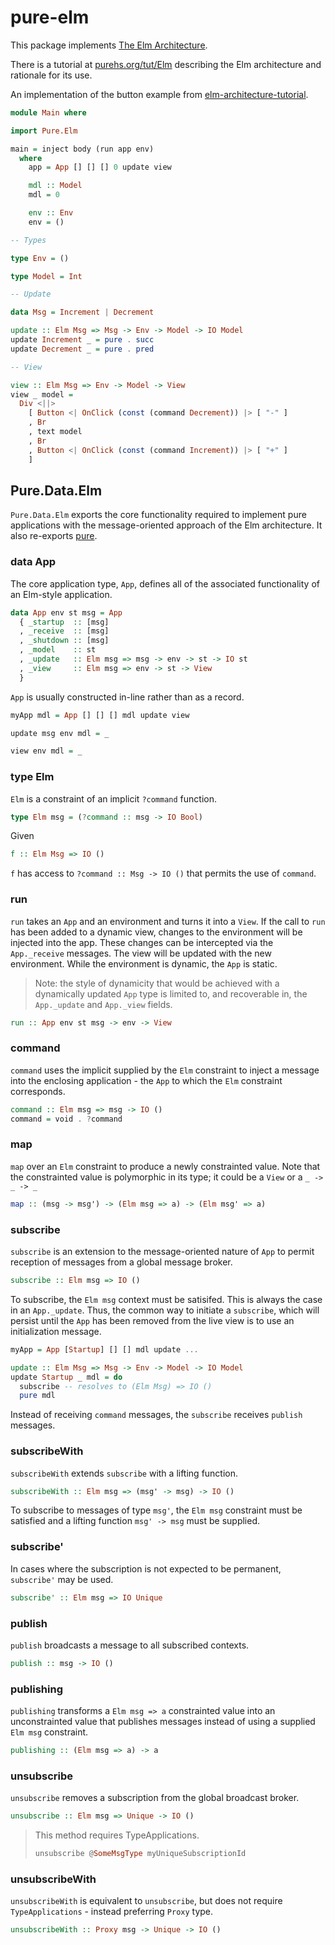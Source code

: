 # pure-elm

This package implements [The Elm Architecture](https://guide.elm-lang.org/architecture/).

There is a tutorial at [purehs.org/tut/Elm](http://purehs.org/tut/Elm) describing the Elm architecture and rationale for its use.

An implementation of the button example from [elm-architecture-tutorial](https://github.com/evancz/elm-architecture-tutorial/blob/master/examples/01-button.elm).

```haskell
module Main where

import Pure.Elm

main = inject body (run app env)
  where
    app = App [] [] [] 0 update view

    mdl :: Model
    mdl = 0

    env :: Env
    env = ()

-- Types

type Env = ()

type Model = Int

-- Update

data Msg = Increment | Decrement

update :: Elm Msg => Msg -> Env -> Model -> IO Model
update Increment _ = pure . succ
update Decrement _ = pure . pred

-- View

view :: Elm Msg => Env -> Model -> View
view _ model =
  Div <||>
    [ Button <| OnClick (const (command Decrement)) |> [ "-" ]
    , Br
    , text model
    , Br
    , Button <| OnClick (const (command Increment)) |> [ "+" ]
    ]
```

## Pure.Data.Elm

`Pure.Data.Elm` exports the core functionality required to implement pure applications with the message-oriented approach of the Elm architecture. It also re-exports [pure](/doc/pure).

### data App

The core application type, `App`, defines all of the associated functionality of an Elm-style application.

```haskell
data App env st msg = App
  { _startup  :: [msg]
  , _receive  :: [msg]
  , _shutdown :: [msg]
  , _model    :: st
  , _update   :: Elm msg => msg -> env -> st -> IO st
  , _view     :: Elm msg => env -> st -> View
  }
```

`App` is usually constructed in-line rather than as a record.

```haskell
myApp mdl = App [] [] [] mdl update view

update msg env mdl = _

view env mdl = _
```

### type Elm

`Elm` is a constraint of an implicit `?command` function.

```haskell
type Elm msg = (?command :: msg -> IO Bool)
```

Given

```haskell
f :: Elm Msg => IO ()
```

`f` has access to `?command :: Msg -> IO ()` that permits the use of `command`.

### run

`run` takes an `App` and an environment and turns it into a `View`. If the call to `run` has been added to a dynamic view, changes to the environment will be injected into the app. These changes can be intercepted via the `App._receive` messages. The view will be updated with the new environment. While the environment is dynamic, the `App` is static.

> Note: the style of dynamicity that would be achieved with a dynamically updated `App` type is limited to, and recoverable in, the `App._update` and `App._view` fields.

```haskell
run :: App env st msg -> env -> View
```

### command

`command` uses the implicit supplied by the `Elm` constraint to inject a message into the enclosing application - the `App` to which the `Elm` constraint corresponds.

```haskell
command :: Elm msg => msg -> IO ()
command = void . ?command
```

### map

`map` over an `Elm` constraint to produce a newly constrainted value. Note that the constrainted value is polymorphic in its type; it could be a `View` or a `_ -> _ -> _`

```haskell
map :: (msg -> msg') -> (Elm msg => a) -> (Elm msg' => a)
```

### subscribe

`subscribe` is an extension to the message-oriented nature of `App` to permit reception of messages from a global message broker.

```haskell
subscribe :: Elm msg => IO ()
```

To subscribe, the `Elm msg` context must be satisifed. This is always the case in an `App._update`. Thus, the common way to initiate a `subscribe`, which will persist until the `App` has been removed from the live view is to use an initialization message.

```haskell
myApp = App [Startup] [] [] mdl update ...

update :: Elm Msg => Msg -> Env -> Model -> IO Model
update Startup _ mdl = do
  subscribe -- resolves to (Elm Msg) => IO ()
  pure mdl
```

Instead of receiving `command` messages, the `subscribe` receives `publish` messages.

### subscribeWith

`subscribeWith` extends `subscribe` with a lifting function.

```haskell
subscribeWith :: Elm msg => (msg' -> msg) -> IO ()
```

To subscribe to messages of type `msg'`, the `Elm msg` constraint must be satisfied and a lifting function `msg' -> msg` must be supplied.

### subscribe'

In cases where the subscription is not expected to be permanent, `subscribe'` may be used.

```haskell
subscribe' :: Elm msg => IO Unique
```

### publish

`publish` broadcasts a message to all subscribed contexts.

```haskell
publish :: msg -> IO ()
```

### publishing

`publishing` transforms a `Elm msg => a` constrainted value into an unconstrainted value that publishes messages instead of using a supplied `Elm msg` constraint.

```haskell
publishing :: (Elm msg => a) -> a
```

### unsubscribe

`unsubscribe` removes a subscription from the global broadcast broker.

```haskell
unsubscribe :: Elm msg => Unique -> IO ()
```

> This method requires TypeApplications.
>
> ```haskell
> unsubscribe @SomeMsgType myUniqueSubscriptionId
> ```

### unsubscribeWith

`unsubscribeWith` is equivalent to `unsubscribe`, but does not require `TypeApplications` - instead preferring `Proxy` type.

```haskell
unsubscribeWith :: Proxy msg -> Unique -> IO ()
```
